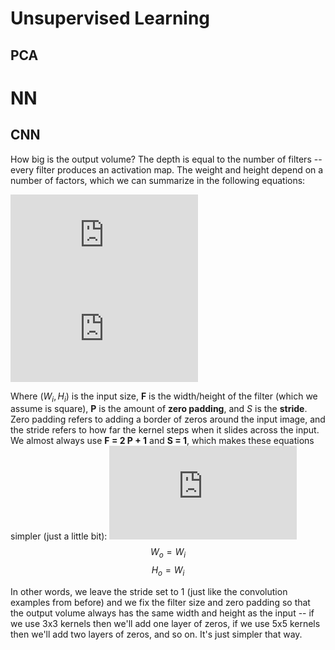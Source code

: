 # Unsupervised Learning

## PCA



# NN

## CNN

How big is the output volume? The depth is equal to the number of filters -- every filter produces an activation map. The weight and height depend on a number of factors, which we can summarize in the following equations:

![img](http://latex.codecogs.com/svg.latex?W_o%3D%5Cfrac%7BW_i-F%2B2P%7D%7BS%2B1%7D)\
![img](http://latex.codecogs.com/svg.latex?H_o%3D%5Cfrac%7BH_i-F%2B2P%7D%7BS%2B1%7D)

<!---
$$W_o = (W_i - F + 2 P) / S + 1$$
$$H_o = (H_i - F + 2 P) / S + 1$$
-->

Where $(W_i, H_i)$ is the input size, __F__ is the width/height of the filter (which we assume is square), __P__ is the amount of __zero padding__, and $S$ is the __stride__. Zero padding refers to adding a border of zeros around the input image, and the stride refers to how far the kernel steps when it slides across the input. We almost always use __F = 2 P + 1__ and __S = 1__, which makes these equations simpler (just a little bit):
![img](http://latex.codecogs.com/svg.latex?W_o=W_i)
$$W_o = W_i$$
$$H_o = W_i$$

In other words, we leave the stride set to 1 (just like the convolution examples from before) and we fix the filter size and zero padding so that the output volume always has the same width and height as the input -- if we use 3x3 kernels then we'll add one layer of zeros, if we use 5x5 kernels then we'll add two layers of zeros, and so on. It's just simpler that way.